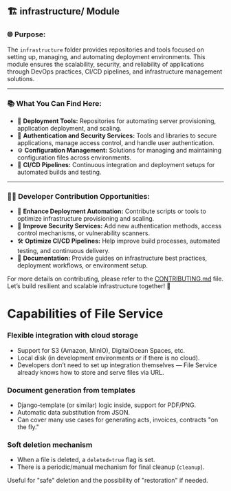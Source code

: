 ## 🏗️ **infrastructure/** Module

### 🌐 **Purpose:**
The `infrastructure` folder provides repositories and tools focused on setting up, managing, and automating deployment environments. This module ensures the scalability, security, and reliability of applications through DevOps practices, CI/CD pipelines, and infrastructure management solutions.

---

### 📚 **What You Can Find Here:**
- 🚀 **Deployment Tools:** Repositories for automating server provisioning, application deployment, and scaling.
- 🔐 **Authentication and Security Services:** Tools and libraries to secure applications, manage access control, and handle user authentication.
- ⚙️ **Configuration Management:** Solutions for managing and maintaining configuration files across environments.
- 🔄 **CI/CD Pipelines:** Continuous integration and deployment setups for automated builds and testing.

---

### 👨‍💻 **Developer Contribution Opportunities:**
- 🚀 **Enhance Deployment Automation:** Contribute scripts or tools to optimize infrastructure provisioning and scaling.
- 🔐 **Improve Security Services:** Add new authentication methods, access control mechanisms, or vulnerability scanners.
- 🛠 **Optimize CI/CD Pipelines:** Help improve build processes, automated testing, and continuous delivery.
- 📖 **Documentation:** Provide guides on infrastructure best practices, deployment workflows, or environment setup.

For more details on contributing, please refer to the [CONTRIBUTING.md](./CONTRIBUTING.md) file. Let’s build resilient and scalable infrastructure together! 🌟

# Capabilities of File Service

### Flexible integration with cloud storage

- Support for S3 (Amazon, MinIO), DigitalOcean Spaces, etc.
- Local disk (in development environments or if there is no cloud).
- Developers don’t need to set up integration themselves — File Service already knows how to store and serve files via URL.

### Document generation from templates

- Django-template (or similar) logic inside, support for PDF/PNG.
- Automatic data substitution from JSON.
- Can cover many use cases for generating acts, invoices, contracts "on the fly."

### Soft deletion mechanism

- When a file is deleted, a `deleted=true` flag is set.
- There is a periodic/manual mechanism for final cleanup (`cleanup`).

Useful for "safe" deletion and the possibility of "restoration" if needed.

